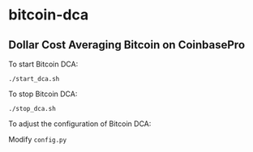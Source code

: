 # bitcoin-dca

## Dollar Cost Averaging Bitcoin on CoinbasePro

To start Bitcoin DCA:

`./start_dca.sh`

To stop Bitcoin DCA:

`./stop_dca.sh`

To adjust the configuration of Bitcoin DCA:

Modify `config.py`
